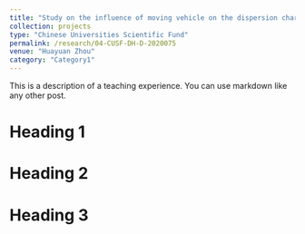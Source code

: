 ```yaml
---
title: "Study on the influence of moving vehicle on the dispersion characteristics of vehicular pollutants in street canyon"
collection: projects
type: "Chinese Universities Scientific Fund"
permalink: /research/04-CUSF-DH-D-2020075
venue: "Huayuan Zhou"
category: "Category1"
---
```


This is a description of a teaching experience. You can use markdown like any other post.

Heading 1
======

Heading 2
======

Heading 3
======